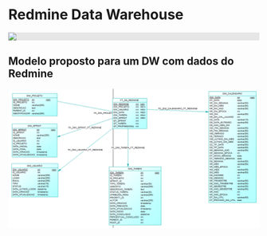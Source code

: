 # Redmine Data Warehouse

<img style="display: block;-webkit-user-select: none;margin: auto;background-color: hsl(0, 0%, 90%);transition: background-color 300ms;" src="https://encrypted-tbn0.gstatic.com/images?q=tbn:ANd9GcTA0HPppoCIOYdHGDPhR8J9j-WA3kG8r9jcfGoRZkya_QRxbJ55H3Dk4EqoH_B0Hs9d9A&amp;usqp=CAU">

## Modelo proposto para um DW com dados do Redmine

![Modelo proposto para um DW com dados do Redmine .](https://raw.githubusercontent.com/wendelanchieta/dw/main/Redmine/DW_REDMINE.png "Modelo proposto para um DW com dados do Redmine.")
